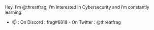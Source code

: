 Hey, I’m @threatfrag, i’m interested in Cybersecurity and i’m constantly learning.

- 📫 : On Discord : frag#6818 - On Twitter : @threatfrag
